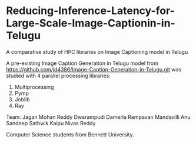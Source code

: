 # Reducing-Inference-Latency-for-Large-Scale-Image-Captionin-in-Telugu
A comparative study of HPC libraries on Image Captioning model in Telugu

A pre-existing Image Caption Generation in Telugu model from https://github.com/jd4386/Image-Caption-Generation-in-Telugu.git was studied with 4 parallel processing libraries:
1. Multiprocessing
2. Pymp
3. Joblib
4. Ray

Team:
Jagan Mohan Reddy Dwarampudi
Damerla Rampavan
Mandavilli Anu Sandeep Sathwik
Kaipu Nivas Reddy

Computer Science students from Bennett University.
